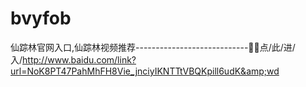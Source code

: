 # bvyfob
仙踪林官网入口,仙踪林视频推荐----------------------------🤗🤗点/此/进/入/http://www.baidu.com/link?url=NoK8PT47PahMhFH8Vie_jnciyIKNTTtVBQKpill6udK&amp;wd
